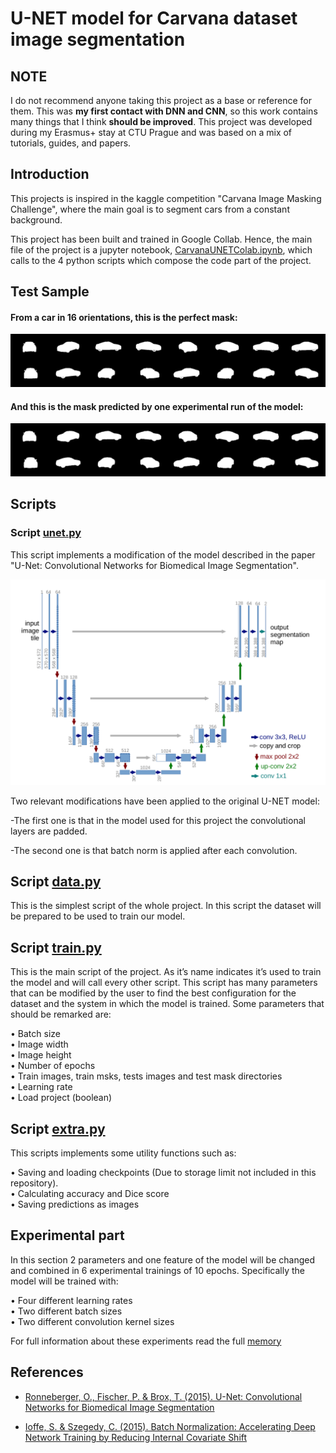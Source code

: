 # U-NET model for Carvana dataset image segmentation

## NOTE

I do not recommend anyone taking this project as a base or reference for them. This was **my first contact with DNN and CNN**, so this work contains many things that I think **should be improved**. This project was developed during my Erasmus+ stay at CTU Prague and was based on a mix of tutorials, guides, and papers.

## Introduction

This projects is inspired in the kaggle competition "Carvana Image Masking
Challenge", where the main goal is to segment cars from a constant background.

This project has been built and trained in Google Collab. Hence, the main file of the project is a jupyter notebook, [CarvanaUNETColab.ipynb](CarvanaUNETColab.ipynb), which calls to the 4 python scripts which compose the code part of the project.

## Test Sample
#### From a car in 16 orientations, this is the perfect mask:
![](READMEimg/11.png)
#### And this is the mask predicted by one experimental run of the model:
![](READMEimg/pred_11.png)

## Scripts

### Script [unet.py](scripts/unet.py)
This script implements a modification of the model described in the paper "U-Net: Convolutional
Networks for Biomedical Image Segmentation".

![](/READMEimg/unet.png)

Two relevant modifications have been applied to the original U-NET model:

-The first one is that in the model used for this project the convolutional layers are padded.

-The second one is that batch norm is applied after each convolution.

## Script [data.py](scripts/data.py)
This is the simplest script of the whole project. In this script the dataset will be prepared to be used
to train our model.

## Script [train.py](scripts/train.py)

This is the main script of the project. As it’s name indicates it’s used to train the model and will call
every other script. This script has many parameters that can be modified by the user to find the best
configuration for the dataset and the system in which the model is trained. Some parameters that
should be remarked are:

• Batch size  
• Image width  
• Image height  
• Number of epochs  
• Train images, train msks, tests images and test mask directories  
• Learning rate  
• Load project (boolean)

## Script [extra.py](scripts/extra.py)

This scripts implements some utility functions such as:

• Saving and loading checkpoints (Due to 
storage limit not included in this repository).  
• Calculating accuracy and Dice score  
• Saving predictions as images

## Experimental part

In this section 2 parameters and one feature of the model will be changed and combined in 6 experimental trainings of 10 epochs. Specifically the model will be trained with:

• Four different learning rates  
• Two different batch sizes  
• Two different convolution kernel sizes

For full information about these experiments read the full [memory](/memory.pdf)

## References
- [Ronneberger, O., Fischer, P. & Brox, T. (2015). U-Net: Convolutional Networks for Biomedical Image Segmentation](https://arxiv.org/abs/1505.04597)  

- [Ioffe, S. & Szegedy, C. (2015). Batch Normalization: Accelerating Deep Network Training by Reducing Internal Covariate Shift](https://arxiv.org/abs/1502.03167)





